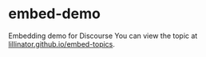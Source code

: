 # embed-demo
Embedding demo for Discourse
You can view the topic at [lillinator.github.io/embed-topics](https://lillinator/github.io/embed-topics/).
